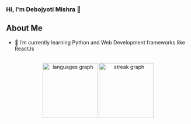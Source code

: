 ### Hi, I'm Debojyoti Mishra 👋

<!--
**DebojyotiMishra/DebojyotiMishra** is a ✨ _special_ ✨ repository because its `README.md` (this file) appears on your GitHub profile.

Here are some ideas to get you started:

- 🔭 I’m currently working on ...
- 🌱 I’m currently learning ...
- 👯 I’m looking to collaborate on ...
- 🤔 I’m looking for help with ...
- 💬 Ask me about ...
- 📫 How to reach me: ...
- 😄 Pronouns: ...
- ⚡ Fun fact: ...
-->

## About Me
- 🌱 I’m currently learning Python and Web Development frameworks like ReactJs

<br clear="both">

<div align="center">
  <img src="https://github-readme-stats.vercel.app/api/top-langs?username=DebojyotiMishra&locale=en&hide_title=false&layout=compact&card_width=320&langs_count=6&theme=github_dark&hide_border=true&order=2" height="150" alt="languages graph" />
  <img src="https://streak-stats.demolab.com?user=DebojyotiMishra&locale=en&mode=daily&theme=github_dark&hide_border=true&border_radius=7&date_format=j%20M%5B%20Y%5D&order=3" height="150" alt="streak graph"  />
</div>

###
